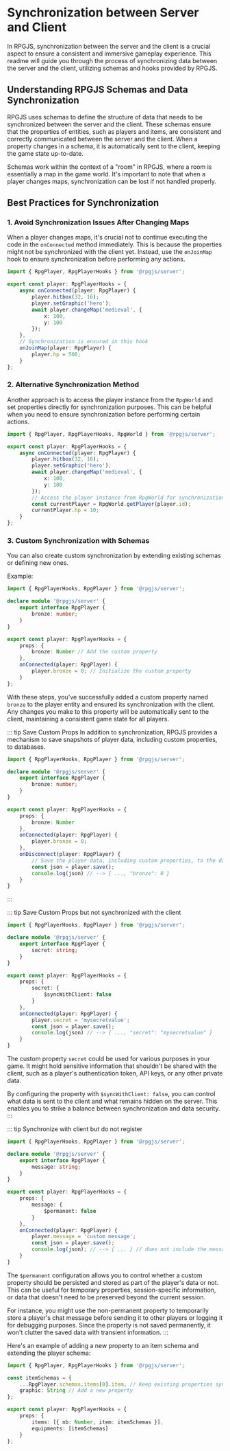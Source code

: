 # Synchronization between Server and Client

In RPGJS, synchronization between the server and the client is a crucial aspect to ensure a consistent and immersive gameplay experience. This readme will guide you through the process of synchronizing data between the server and the client, utilizing schemas and hooks provided by RPGJS.

## Understanding RPGJS Schemas and Data Synchronization

RPGJS uses schemas to define the structure of data that needs to be synchronized between the server and the client. These schemas ensure that the properties of entities, such as players and items, are consistent and correctly communicated between the server and the client. When a property changes in a schema, it is automatically sent to the client, keeping the game state up-to-date.

Schemas work within the context of a "room" in RPGJS, where a room is essentially a map in the game world. It's important to note that when a player changes maps, synchronization can be lost if not handled properly.

## Best Practices for Synchronization

### **1. Avoid Synchronization Issues After Changing Maps**

When a player changes maps, it's crucial not to continue executing the code in the `onConnected` method immediately. This is because the properties might not be synchronized with the client yet. Instead, use the `onJoinMap` hook to ensure synchronization before performing any actions.

```typescript
import { RpgPlayer, RpgPlayerHooks } from '@rpgjs/server';

export const player: RpgPlayerHooks = {
    async onConnected(player: RpgPlayer) {
        player.hitbox(32, 16);
        player.setGraphic('hero');
        await player.changeMap('medieval', {
            x: 100,
            y: 100
        });
    },
    // Synchronization is ensured in this hook
    onJoinMap(player: RpgPlayer) {
        player.hp = 500;
    }
};
```

### **2. Alternative Synchronization Method**

Another approach is to access the player instance from the `RpgWorld` and set properties directly for synchronization purposes. This can be helpful when you need to ensure synchronization before performing certain actions.

```typescript
import { RpgPlayer, RpgPlayerHooks, RpgWorld } from '@rpgjs/server';

export const player: RpgPlayerHooks = {
    async onConnected(player: RpgPlayer) {
        player.hitbox(32, 16);
        player.setGraphic('hero');
        await player.changeMap('medieval', {
            x: 100,
            y: 100
        });
        // Access the player instance from RpgWorld for synchronization
        const currentPlayer = RpgWorld.getPlayer(player.id);
        currentPlayer.hp = 10;
    }
};
```

### **3. Custom Synchronization with Schemas**

You can also create custom synchronization by extending existing schemas or defining new ones. 

Example:

```typescript
import { RpgPlayerHooks, RpgPlayer } from '@rpgjs/server';

declare module '@rpgjs/server' {
    export interface RpgPlayer {
        bronze: number;
    }
}

export const player: RpgPlayerHooks = {
    props: {
        bronze: Number // Add the custom property
    },
    onConnected(player: RpgPlayer) {
        player.bronze = 0; // Initialize the custom property
    }
};
```

With these steps, you've successfully added a custom property named `bronze` to the player entity and ensured its synchronization with the client. Any changes you make to this property will be automatically sent to the client, maintaining a consistent game state for all players.

::: tip Save Custom Props
In addition to synchronization, RPGJS provides a mechanism to save snapshots of player data, including custom properties, to databases. 

```ts
import { RpgPlayerHooks, RpgPlayer } from '@rpgjs/server';

declare module '@rpgjs/server' {
    export interface RpgPlayer {
        bronze: number;
    }
}

export const player: RpgPlayerHooks = {
    props: {
        bronze: Number
    },
    onConnected(player: RpgPlayer) {
        player.bronze = 0;
    },
    onDisconnect(player: RpgPlayer) {
        // Save the player data, including custom properties, to the database
        const json = player.save();
        console.log(json) // --> { ..., "bronze": 0 }
    }
}
```
:::

::: tip  Save Custom Props but not synchronized with the client

```ts
import { RpgPlayerHooks, RpgPlayer } from '@rpgjs/server';

declare module '@rpgjs/server' {
    export interface RpgPlayer {
        secret: string;
    }
}

export const player: RpgPlayerHooks = {
    props: {
        secret: {
            $syncWithClient: false
        }
    },
    onConnected(player: RpgPlayer) {
        player.secret = 'mysecretvalue';
        const json = player.save();
        console.log(json) // --> { ..., "secret": "mysecretvalue" }
    }
}
```

The custom property `secret` could be used for various purposes in your game. It might hold sensitive information that shouldn't be shared with the client, such as a player's authentication token, API keys, or any other private data.

By configuring the property with `$syncWithClient: false`, you can control what data is sent to the client and what remains hidden on the server. This enables you to strike a balance between synchronization and data security.
:::

::: tip  Synchronize with client but do not register 

```ts
import { RpgPlayerHooks, RpgPlayer } from '@rpgjs/server';

declare module '@rpgjs/server' {
    export interface RpgPlayer {
        message: string;
    }
}

export const player: RpgPlayerHooks = {
    props: {
        message: {
            $permanent: false
        }
    },
    onConnected(player: RpgPlayer) {
        player.message = 'custom message';
        const json = player.save();
        console.log(json); // --> { ... } // does not include the message property
    }
}
```

The `$permanent` configuration allows you to control whether a custom property should be persisted and stored as part of the player's data or not. This can be useful for temporary properties, session-specific information, or data that doesn't need to be preserved beyond the current session.

For instance, you might use the non-permanent property to temporarily store a player's chat message before sending it to other players or logging it for debugging purposes. Since the property is not saved permanently, it won't clutter the saved data with transient information.
:::


Here's an example of adding a new property to an item schema and extending the player schema:

```typescript
import { RpgPlayer, RpgPlayerHooks } from '@rpgjs/server';

const itemSchemas = {
    ...RpgPlayer.schemas.items[0].item, // Keep existing properties synchronized
    graphic: String // Add a new property
};

export const player: RpgPlayerHooks = {
    props: {
        items: [{ nb: Number, item: itemSchemas }],
        equipments: [itemSchemas]
    }
};
```

